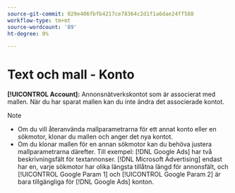 ```yaml
---
source-git-commit: 029e406fbfb4217ce78364c2d1f1a6dae24ff588
workflow-type: tm+mt
source-wordcount: '89'
ht-degree: 0%

---
```

# Text och mall - Konto

**[!UICONTROL Account]:** Annonsnätverkskontot som är associerat med mallen. När du har sparat mallen kan du inte ändra det associerade kontot.

>[!NOTE]
>
>* Om du vill återanvända mallparametrarna för ett annat konto eller en sökmotor, klonar du mallen och anger det nya kontot.
>* Om du klonar mallen för en annan sökmotor kan du behöva justera mallparametrarna därefter. Till exempel: [!DNL Google Ads] har två beskrivningsfält för textannonser. [!DNL Microsoft Advertising] endast har en, varje sökmotor har olika längsta tillåtna längd för annonsfält, och [!UICONTROL Google Param 1] och [!UICONTROL Google Param 2] är bara tillgängliga för [!DNL Google Ads] konton.

